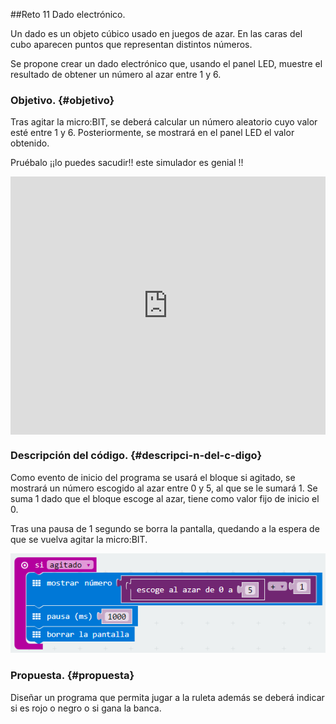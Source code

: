 ##Reto 11 Dado electrónico.

Un dado es un objeto cúbico usado en juegos de azar. En las caras del cubo aparecen puntos que representan distintos números.

Se propone crear un dado electrónico que, usando el panel LED, muestre el resultado de obtener un número al azar entre 1 y 6.

### Objetivo. {#objetivo}

Tras agitar la micro:BIT, se deberá calcular un número aleatorio cuyo valor esté entre 1 y 6\. Posteriormente, se mostrará en el panel LED el valor obtenido.

Pruébalo ¡¡lo puedes sacudir!! este simulador es genial !!
<div style="position:relative;height:0;padding-bottom:81.97%;overflow:hidden;"><iframe style="position:absolute;top:0;left:0;width:100%;height:100%;" src="https://makecode.microbit.org/---run?id=_A1Tcyy1zLRgP" allowfullscreen="allowfullscreen" sandbox="allow-popups allow-forms allow-scripts allow-same-origin" frameborder="0"></iframe></div>

### Descripción del código. {#descripci-n-del-c-digo}

Como evento de inicio del programa se usará el bloque si agitado, se mostrará un número escogido al azar entre 0 y 5, al que se le sumará 1\. Se suma 1 dado que el bloque escoge al azar, tiene como valor fijo de inicio el 0.

Tras una pausa de 1 segundo se borra la pantalla, quedando a la espera de que se vuelva agitar la micro:BIT.

![](images/image20.png)

### Propuesta. {#propuesta}

Diseñar un programa que permita jugar a la ruleta además se deberá indicar si es rojo o negro o  si gana la banca.

